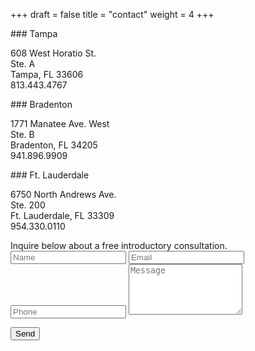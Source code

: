 +++
draft = false
title = "contact"
weight = 4
+++

<div class="address-wrap">
### Tampa

608 West Horatio St.<br>
Ste. A<br>
Tampa, FL 33606<br>
813.443.4767
</div>
<div class="address-wrap">
### Bradenton

1771 Manatee Ave. West<br>
Ste. B<br>
Bradenton, FL 34205<br>
941.896.9909
</div>
<div style="display:inline-block;">
### Ft. Lauderdale

6750 North Andrews Ave.<br>
Ste. 200<br>
Ft. Lauderdale, FL 33309<br>
954.330.0110
</div>
<br>
Inquire below about a free introductory consultation.

<form method="POST" action="http://formspree.io/jose.vazquez.dev+formspree@gmail.com">
  <input type="text" name="Name" placeholder="Name">

  <input type="email" name="_replyto" placeholder="Email">

  <input type="tel" name="Phone" placeholder="Phone">

  <textarea rows="5" name="Message" placeholder="Message"></textarea>

  <button type="submit">Send</button>

  <input type="hidden" name="_next" value="/opinicus" />
<form>
